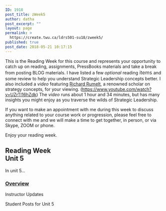 ```yaml
---
ID: 1918
post_title: zWeek5
author: datha
post_excerpt: ""
layout: page
permalink: >
  https://create.twu.ca/ldrs501-su18/zweek5/
published: true
post_date: 2018-05-21 10:17:15
---
```

This is the Reading Week for this course and represents your opportunity to catch up on reading, assignments, PressBooks materials and take a break from posting BLOG materials. I have listed a few <em>optional</em> reading <span style="float: none;background-color: transparent;color: #333333;font-family: -apple-system,BlinkMacSystemFont,'Segoe UI',Roboto,Oxygen-Sans,Ubuntu,Cantarell,'Helvetica Neue',sans-serif;font-size: 16px;font-style: normal;font-variant: normal;font-weight: 400;letter-spacing: normal;line-height: 22.4px;text-align: left;text-decoration: none;text-indent: 0px">items </span>and some review to help you understand Strategic Leadership concepts better. I also included a <em>video</em> featuring <a href="http://(https//www.youtube.com/watch?v=UZrTl16hZdk)" target="_blank" rel="noopener">Richard Rumelt</a>, a renowned scholar on strategy concepts, for your viewing. (https://www.youtube.com/watch?v=UZrTl16hZdk) The <em>video</em> runs about 1 hour and 34 minutes, but has many insights you might enjoy as you traverse the wilds of Strategic Leadership.

If you want to make an appointment with me during this week to discuss anything related to your course work or progression, please feel free to connect with me and we will make a time to get together, in person, or via Skype, ZOOM or phone.

Enjoy your reading week.<!--themify_builder_static--><h2>Reading Week<br />Unit 5</h2>
 <p>In unit 5&#8230;</p>
 
 <a href="https://create.twu.ca/ldrs501-su18/unit-5/"> 
 
 </a> 
 <h3><a href="https://create.twu.ca/ldrs501-su18/unit-5/">Overview</a></h3> 
 
 
 Instructor Updates 
 
 Student Posts for Unit 5<!--/themify_builder_static-->